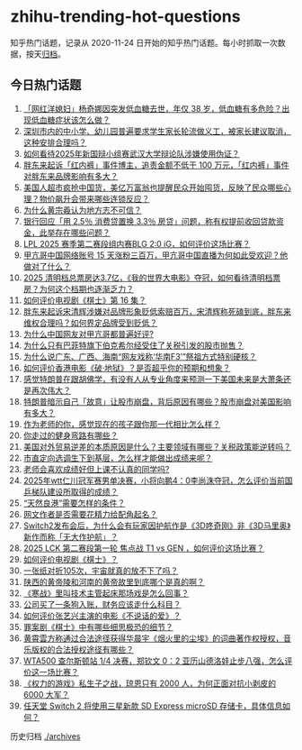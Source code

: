 # zhihu-trending-hot-questions

知乎热门话题，记录从 2020-11-24
日开始的知乎热门话题。每小时抓取一次数据，按天[归档](./archives)。

## 今日热门话题

<!-- BEGIN -->
<!-- 最后更新时间 Mon Apr 07 2025 02:00:52 GMT+0800 (China Standard Time) -->

1. [「网红洋媳妇」杨奇娜因突发低血糖去世，年仅 38 岁，低血糖有多危险？出现低血糖症状该怎么做？](https://www.zhihu.com/question/1892242143323580000)
1. [深圳市内的中小学、幼儿园普遍要求学生家长轮流做义工，被家长建议取消，这种安排合理吗？](https://www.zhihu.com/question/1891250230470600700)
1. [如何看待2025年新国辩小组赛武汉大学辩论队涉嫌使用伪证？](https://www.zhihu.com/question/1891539270549882000)
1. [胖东来起诉「红内裤」事件博主，追责金额不低于 100 万元，「红内裤」事件对胖东来品牌影响有多大？](https://www.zhihu.com/question/1892126012273324500)
1. [美国人超市疯抢中国货，美亿万富翁也提醒民众开始囤货，反映了民众哪些心理？物价飙升会带来哪些连锁反应？](https://www.zhihu.com/question/1892119678157027000)
1. [为什么黄宗羲认为地方志不可信？](https://www.zhihu.com/question/597654282)
1. [银行回应「用 2.5％ 消费贷置换 3.3％ 房贷」问题，称有权提前收回贷款资金，此举存在哪些问题？](https://www.zhihu.com/question/1891877110408245800)
1. [LPL 2025 赛季第二赛段组内赛BLG 2:0 iG，如何评价这场比赛？](https://www.zhihu.com/question/1892315053086188800)
1. [甲亢哥中国网络账号 15 天涨粉三百万，甲亢哥中国直播为何如此受欢迎？他做对了什么？](https://www.zhihu.com/question/1891898840245822500)
1. [2025 清明档总票房达3.7亿，《我的世界大电影》夺冠，如何看待清明档票房？为何这个档期也逐渐乏力？](https://www.zhihu.com/question/1892325097001435600)
1. [如何评价电视剧《棋士》第 16 集？](https://www.zhihu.com/question/1892299085857396500)
1. [胖东来起诉宋清辉涉嫌对品牌形象贬低索赔百万，宋清辉称死磕到底，胖东来维权合理吗？如何界定品牌受到贬低？](https://www.zhihu.com/question/1892207960802961400)
1. [为什么中国网友对甲亢哥都普遍好评?](https://www.zhihu.com/question/1890376615990649900)
1. [为什么只有巴菲特旗下伯克希尔经受住了关税引发的股市抛售？](https://www.zhihu.com/question/1891564503428207000)
1. [为什么说广东、广西、海南“网友戏称‘华南F3’”祭祖方式特别硬核？](https://www.zhihu.com/question/1890520374652957700)
1. [如何评价香港电影《破·地狱》？是否超乎你的预期和想象？](https://www.zhihu.com/question/6508671945)
1. [感觉特朗普在跟胡佛学，有没有人从专业角度来预测一下美国未来是大萧条还是再次伟大？](https://www.zhihu.com/question/14285637716)
1. [特朗普暗示自己「故意」让股市崩盘，背后原因有哪些？股市崩盘对美国影响有多大？](https://www.zhihu.com/question/1892280580231620400)
1. [作为老师的你，感觉现在的孩子跟你那一代相比怎么样？](https://www.zhihu.com/question/5683392770)
1. [你走过的健身弯路有哪些？](https://www.zhihu.com/question/336776202)
1. [美国对外贸易逆差的本质原因是什么？主要领域有哪些？关税政策能逆转吗？](https://www.zhihu.com/question/1891797921718038800)
1. [市直定向选调生下到基层，怎么样才能做出成绩来呢？](https://www.zhihu.com/question/652141131)
1. [老师会喜欢成绩好但上课不认真的同学吗?](https://www.zhihu.com/question/14402364631)
1. [2025年wtt仁川冠军赛男单决赛，小将向鹏4：0李尚洙夺冠，怎么评价当前国乒梯队建设所取得的成绩？](https://www.zhihu.com/question/1892304650226603500)
1. [“天然良港”需要怎样的条件？](https://www.zhihu.com/question/31365407)
1. [网文作者是否需要花精力给配角起名？](https://www.zhihu.com/question/1890776563101964300)
1. [Switch2发布会后，为什么会有玩家因护航作是《3D咚奇刚》非《3D马里奥》新作而称「无大作护航」？](https://www.zhihu.com/question/1890988232960869000)
1. [2025 LCK 第二赛段第一轮 焦点战 T1 vs GEN ，如何评价这场比赛？](https://www.zhihu.com/question/1892263830664488700)
1. [如何评价电视剧《棋士》？](https://www.zhihu.com/question/1888505705922794000)
1. [一张纸对折105次，宇宙就真的放不下了吗？](https://www.zhihu.com/question/428831824)
1. [陕西的黄帝陵和河南的黄帝故里到底哪个是真的啊？](https://www.zhihu.com/question/634109573)
1. [《寒战》里叫技术主管起床那场戏是怎么回事？](https://www.zhihu.com/question/20633273)
1. [公司买了一条狗入账，财务应该走什么科目？](https://www.zhihu.com/question/1889445687529304800)
1. [如何评价张艺兴主演的电影《不说话的爱》？](https://www.zhihu.com/question/1891079837139039000)
1. [罪案剧《棋士》中有哪些细思极恐的细节？](https://www.zhihu.com/question/15721910357)
1. [黄霄雲方称通过合法途径获得华晨宇《烟火里的尘埃》的词曲著作权授权，音乐版权的合法授权途径有哪些？](https://www.zhihu.com/question/1890373988326299400)
1. [WTA500 查尔斯顿站 1/4 决赛，郑钦文 0：2 亚历山德洛娃止步八强，怎么评价这一场比赛？](https://www.zhihu.com/question/1891679816706672600)
1. [《权力的游戏》私生子之战，琼恩只有 2000 人，为何正面对抗小剥皮的 6000 大军？](https://www.zhihu.com/question/484268527)
1. [任天堂 Switch 2 将使用三星新款 SD Express microSD 存储卡，具体信息如何？](https://www.zhihu.com/question/646429967)

<!-- END -->

历史归档 [./archives](./archives)
